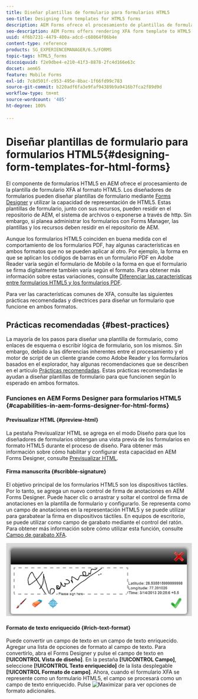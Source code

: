 ```yaml
---
title: Diseñar plantillas de formulario para formularios HTML5
seo-title: Designing form templates for HTML5 forms
description: AEM Forms ofrece el procesamiento de plantillas de formulario XFA en formato HTML5. Los diseñadores de formularios pueden diseñar plantillas de formulario con Designer y utilizar la capacidad de representación de HTML5.
seo-description: AEM Forms offers rendering XFA form template to HTML5 format. Form designers can design form templates using Designer and use the HTML5 rendition capability.
uuid: 4f6b7231-4479-400a-adcd-c68064f06b4e
content-type: reference
products: SG_EXPERIENCEMANAGER/6.5/FORMS
topic-tags: hTML5_forms
discoiquuid: f2e9dbe4-e210-41f3-8878-2fc4d166e63c
docset: aem65
feature: Mobile Forms
exl-id: 7c8d501f-c953-495e-8bac-1f66fd99c783
source-git-commit: b220adf6fa3e9faf94389b9a9416b7fca2f89d9d
workflow-type: tm+mt
source-wordcount: '485'
ht-degree: 100%

---
```


# Diseñar plantillas de formulario para formularios HTML5{#designing-form-templates-for-html-forms}

El componente de formularios HTML5 en AEM ofrece el procesamiento de la plantilla de formulario XFA al formato HTML5. Los diseñadores de formularios pueden diseñar plantillas de formulario mediante [Forms Designer](https://www.adobe.com/go/learn_aemforms_designer_63) y utilizar la capacidad de representación de HTML5. Estas plantillas de formulario, junto con sus recursos, pueden residir en el repositorio de AEM, el sistema de archivos o exponerse a través de http. Sin embargo, si planea administrar los formularios con Forms Manager, las plantillas y los recursos deben residir en el repositorio de AEM.

Aunque los formularios HTML5 coinciden en buena medida con el comportamiento de los formularios PDF, hay algunas características en ambos formatos que no se pueden aplicar al otro. Por ejemplo, la forma en que se aplican los códigos de barras en un formulario PDF en Adobe Reader varía según el formulario de Mobile o la forma en que el formulario se firma digitalmente también varía según el formato. Para obtener más información sobre estas variaciones, consulte [Diferenciar las características entre formularios HTML5 y los formularios PDF](../../forms/using/feature-differentiation-html5-forms-pdf-forms.md).

Para ver las características comunes de XFA, consulte las siguientes prácticas recomendadas y directrices para diseñar un formulario que funcione en ambos formatos.

## Prácticas recomendadas {#best-practices}

La mayoría de los pasos para diseñar una plantilla de formulario, como enlaces de esquema o escribir lógica de formulario, son los mismos. Sin embargo, debido a las diferencias inherentes entre el procesamiento y el motor de script de un cliente grande como Adobe Reader y los formularios basados en el explorador, hay algunas recomendaciones que se describen en el artículo [Prácticas recomendadas](/help/forms/using/design-accessible-html5-forms.md). Estas prácticas recomendadas le ayudan a diseñar plantillas de formulario para que funcionen según lo esperado en ambos formatos.

### Funciones en AEM Forms Designer para formularios HTML5 {#capabilities-in-aem-forms-designer-for-html-forms}

#### Previsualizar HTML {#preview-html}

La pestaña Previsualizar HTML se agrega en el modo Diseño para que los diseñadores de formularios obtengan una vista previa de los formularios en formato HTML5 durante el proceso de diseño. Para obtener más información sobre cómo habilitar y configurar esta capacidad en AEM Forms Designer, consulte [Previsualizar HTML](../../forms/using/preview-xdp-forms-html.md).

#### Firma manuscrita {#scribble-signature}

El objetivo principal de los formularios HTML5 son los dispositivos táctiles. Por lo tanto, se agrega un nuevo control de firma de anotaciones en AEM Forms Designer. Puede hacer clic o arrastrar y soltar el control de firma de anotaciones en la plantilla de formulario y configurarlo. Se representa como un campo de anotaciones en la representación HTML5 y se puede utilizar para garabatear la firma en dispositivos táctiles. En equipos de escritorio, se puede utilizar como campo de garabato mediante el control del ratón. Para obtener más información sobre cómo utilizar esta función, consulte [Campo de garabato XFA](../../forms/using/scribble-signature.md).

![4](assets/4.png)

#### Formato de texto enriquecido {#rich-text-format}

Puede convertir un campo de texto en un campo de texto enriquecido. Agregar una lista de opciones de formato al campo de texto. Para convertirlo, abra el Forms Designer y pulse el campo de texto en **[!UICONTROL Vista de diseño]**. En la pestaña **[!UICONTROL Campo]**, seleccione **[!UICONTROL Texto enriquecido]** de la lista desplegable **[!UICONTROL Formato de campo]**. Ahora, cuando el formulario XFA se represente como un formulario HTML5, el campo se procesará como un campo de texto enriquecido. Pulse ![Maximizar](assets/maximize_icon.svg) para ver opciones de formato adicionales.
